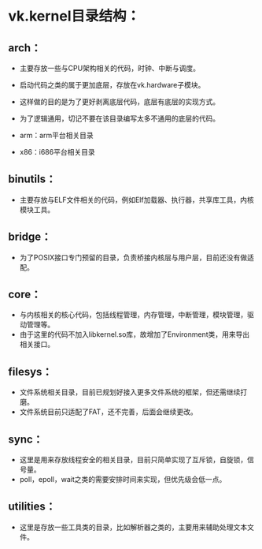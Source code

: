 # vk.kernel目录结构：

## arch：
- 主要存放一些与CPU架构相关的代码，时钟、中断与调度。
- 启动代码之类的属于更加底层，存放在vk.hardware子模块。
- 这样做的目的是为了更好剥离底层代码，底层有底层的实现方式。
- 为了逻辑通用，切记不要在该目录编写太多不通用的底层的代码。

- arm：arm平台相关目录
- x86：i686平台相关目录

## binutils：
- 主要存放与ELF文件相关的代码，例如Elf加载器、执行器，共享库工具，内核模块工具。

## bridge：
- 为了POSIX接口专门预留的目录，负责桥接内核层与用户层，目前还没有做适配。

## core：
- 与内核相关的核心代码，包括线程管理，内存管理，中断管理，模块管理，驱动管理等。
- 由于这里的代码不加入libkernel.so库，故增加了Environment类，用来导出相关接口。

## filesys：
- 文件系统相关目录，目前已规划好接入更多文件系统的框架，但还需继续打磨。
- 文件系统目前只适配了FAT，还不完善，后面会继续更改。

## sync：
- 这里是用来存放线程安全的相关目录，目前只简单实现了互斥锁，自旋锁，信号量。
- poll，epoll，wait之类的需要安排时间来实现，但优先级会低一点。

## utilities：
- 这里是存放一些工具类的目录，比如解析器之类的，主要用来辅助处理文本文件。

